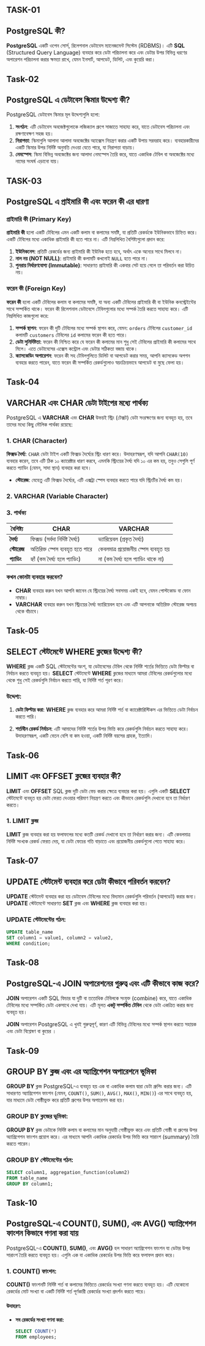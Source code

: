 ## TASK-01
## PostgreSQL কী?

**PostgreSQL** একটি ওপেন সোর্স, রিলেশনাল ডেটাবেস ম্যানেজমেন্ট সিস্টেম (RDBMS)। এটি **SQL** (Structured Query Language) ব্যবহার করে ডেটা পরিচালনা করে এবং ডেটার উপর বিভিন্ন ধরণের অপারেশন পরিচালনা করার ক্ষমতা রাখে, যেমন ইনসার্ট, আপডেট, ডিলিট, এবং কুয়েরি করা।

## Task-02
## PostgreSQL এ ডেটাবেস স্কিমার উদ্দেশ্য কী?
PostgreSQL ডেটাবেস স্কিমার মূল উদ্দেশ্যগুলি হলো:

1. **সংগঠন**: এটি ডেটাবেস অবজেক্টগুলোকে লজিক্যাল গ্রুপে সাজাতে সাহায্য করে, যাতে ডেটাবেস পরিচালনা এবং রক্ষণাবেক্ষণ সহজ হয়।
2. **নিরাপত্তা**: স্কিমাগুলি আলাদা আলাদা অবজেক্টের অ্যাক্সেস নিয়ন্ত্রণ করার একটি উপায় সরবরাহ করে। ব্যবহারকারীদের একটি স্কিমার উপর নির্দিষ্ট অনুমতি দেওয়া যেতে পারে, যা নিরাপত্তা বাড়ায়।
3. **নেমস্পেস**: স্কিমা বিভিন্ন অবজেক্টের জন্য আলাদা নেমস্পেস তৈরি করে, যাতে একাধিক টেবিল বা অবজেক্টের মধ্যে নামের সংঘর্ষ এড়ানো যায়।

## TASK-03
## PostgreSQL এ প্রাইমারি কী এবং ফরেন কী এর ধারণা

### প্রাইমারি কী (Primary Key)
**প্রাইমারি কী** হলো একটি টেবিলের এমন একটি কলাম বা কলামের সমষ্টি, যা প্রতিটি রেকর্ডকে ইউনিকভাবে চিহ্নিত করে। একটি টেবিলের মধ্যে একাধিক প্রাইমারি কী হতে পারে না। এটি নিম্নলিখিত বৈশিষ্ট্যগুলো প্রদান করে:

1. **ইউনিকনেস**: প্রতিটি রেকর্ডের জন্য প্রাইমারি কী ইউনিক হতে হবে, অর্থাৎ একে অন্যের সাথে মিলবে না।
2. **নাল নয় (NOT NULL)**: প্রাইমারি কী কলামটি কখনোই `NULL` হতে পারে না।
3. **পুনরায় নির্ধারণযোগ্য (Immutable)**: সাধারণত প্রাইমারি কী একবার সেট হয়ে গেলে তা পরিবর্তন করা উচিত নয়।

### ফরেন কী (Foreign Key)
**ফরেন কী** হলো একটি টেবিলের কলাম বা কলামের সমষ্টি, যা অন্য একটি টেবিলের প্রাইমারি কী বা ইউনিক কনস্ট্রেইন্টের সাথে সম্পর্কিত থাকে। ফরেন কী রিলেশনাল ডেটাবেসে টেবিলগুলোর মধ্যে সম্পর্ক তৈরি করতে সাহায্য করে। এটি নিম্নলিখিত কাজগুলো করে:

1. **সম্পর্ক স্থাপন**: ফরেন কী দুটি টেবিলের মধ্যে সম্পর্ক স্থাপন করে, যেমন: `orders` টেবিলের `customer_id` কলামটি `customers` টেবিলের `id` কলামের ফরেন কী হতে পারে।
2. **ডেটা সুনির্দিষ্টতা**: ফরেন কী নিশ্চিত করে যে ফরেন কী কলামের মান শুধু সেই টেবিলের প্রাইমারি কী কলামের সাথে মিলে। এতে ডেটাবেসের এক্সেস কন্ট্রোল এবং ডেটার সঠিকতা বজায় থাকে।
3. **ক্যাসকেডিং অপারেশন**: ফরেন কী সহ টেবিলগুলিতে ডিলিট বা আপডেট করার সময়, আপনি ক্যাসকেড অপশন ব্যবহার করতে পারেন, যাতে ফরেন কী সম্পর্কিত রেকর্ডগুলোও স্বয়ংক্রিয়ভাবে আপডেট বা মুছে ফেলা হয়।


## Task-04
## VARCHAR এবং CHAR ডেটা টাইপের মধ্যে পার্থক্য

PostgreSQL এ **VARCHAR** এবং **CHAR** উভয়ই স্ট্রিং (টেক্সট) ডেটা সংরক্ষণের জন্য ব্যবহৃত হয়, তবে তাদের মধ্যে কিছু মৌলিক পার্থক্য রয়েছে:

### 1. **CHAR (Character)**

 **ফিক্সড দৈর্ঘ্য**: `CHAR` ডেটা টাইপ একটি ফিক্সড দৈর্ঘ্যের স্ট্রিং ধারণ করে। উদাহরণস্বরূপ, যদি আপনি `CHAR(10)` ব্যবহার করেন, তবে এটি ঠিক ১০ ক্যারেক্টার ধারণ করবে, এমনকি স্ট্রিংয়ের দৈর্ঘ্য যদি ১০ এর কম হয়, তবুও সেগুলি পূর্ণ করতে প্যাডিং (যেমন, সাদা স্থান) ব্যবহার করা হবে।
- **স্টোরেজ**: যেহেতু এটি ফিক্সড দৈর্ঘ্যের, এটি এক্সট্রা স্পেস ব্যবহার করতে পারে যদি স্ট্রিংটির দৈর্ঘ্য কম হয়।

### 2. **VARCHAR (Variable Character)**
### 3. **পার্থক্য**

| বৈশিষ্ট্য             | **CHAR**                       | **VARCHAR**                    |
|----------------------|--------------------------------|--------------------------------|
| **দৈর্ঘ্য**           | ফিক্সড (সর্বদা নির্দিষ্ট দৈর্ঘ্য) | ভ্যারিয়েবল (প্রকৃত দৈর্ঘ্য) |
| **স্টোরেজ**           | অতিরিক্ত স্পেস ব্যবহৃত হতে পারে | কেবলমাত্র প্রয়োজনীয় স্পেস ব্যবহৃত হয় |
| **প্যাডিং**           | হ্যাঁ (কম দৈর্ঘ্য হলে প্যাডিং)  | না (কম দৈর্ঘ্য হলে প্যাডিং থাকে না) |

### কখন কোনটা ব্যবহার করবেন?
- **CHAR** ব্যবহার করুন যখন আপনি জানেন যে স্ট্রিংয়ের দৈর্ঘ্য সবসময় একই হবে, যেমন পোস্টকোড বা ফোন নাম্বার।
- **VARCHAR** ব্যবহার করুন যখন স্ট্রিংয়ের দৈর্ঘ্য ভ্যারিয়েবল হবে এবং এটি আপনাকে অতিরিক্ত স্টোরেজ অপচয় থেকে বাঁচাবে।
## Task-05
## SELECT স্টেটমেন্টে WHERE ক্লজের উদ্দেশ্য কী?

**WHERE** ক্লজ একটি SQL স্টেটমেন্টের অংশ, যা ডেটাবেসের টেবিল থেকে নির্দিষ্ট শর্তের ভিত্তিতে ডেটা ফিল্টার বা নির্বাচন করতে ব্যবহৃত হয়। **SELECT** স্টেটমেন্টে **WHERE** ক্লজের মাধ্যমে আমরা টেবিলের রেকর্ডগুলোর মধ্যে থেকে শুধু সেই রেকর্ডগুলি নির্বাচন করতে পারি, যা নির্দিষ্ট শর্ত পূরণ করে।
### উদ্দেশ্য:
1. **ডেটা ফিল্টার করা**: **WHERE** ক্লজ ব্যবহার করে আমরা নির্দিষ্ট শর্ত বা ক্যারেক্টারিস্টিকস এর ভিত্তিতে ডেটা নির্বাচন করতে পারি।
   
2. **শর্তাধীন রেকর্ড নির্বাচন**: এটি আমাদের নির্দিষ্ট শর্তের উপর ভিত্তি করে রেকর্ডগুলি নির্বাচন করতে সাহায্য করে। উদাহরণস্বরূপ, একটি বেতন বেশি বা কম হওয়া, একটি নির্দিষ্ট বয়সের গ্রাহক, ইত্যাদি।

## Task-06
## LIMIT এবং OFFSET ক্লজের ব্যবহার কী?

**LIMIT** এবং **OFFSET** SQL ক্লজ দুটি ডেটা ফেচ করার ক্ষেত্রে ব্যবহার করা হয়। এগুলি একটি **SELECT** স্টেটমেন্টে ব্যবহৃত হয় ডেটা ফেরত দেওয়ার পরিমাণ নিয়ন্ত্রণ করতে এবং কীভাবে রেকর্ডগুলি দেখানো হবে তা নির্ধারণ করতে।

### 1. **LIMIT ক্লজ**
**LIMIT** ক্লজ ব্যবহার করা হয় ফলাফলের মধ্যে কতটি রেকর্ড দেখানো হবে তা নির্ধারণ করার জন্য। এটি কেবলমাত্র নির্দিষ্ট সংখ্যক রেকর্ড ফেরত দেয়, যা ডেটা ফেচের গতি বাড়াতে এবং প্রয়োজনীয় রেকর্ডগুলো পেতে সাহায্য করে।

## Task-07
## UPDATE স্টেটমেন্ট ব্যবহার করে ডেটা কীভাবে পরিবর্তন করবেন?

**UPDATE** স্টেটমেন্ট ব্যবহার করা হয় ডেটাবেস টেবিলের মধ্যে বিদ্যমান রেকর্ডগুলি পরিবর্তন (আপডেট) করার জন্য। **UPDATE** স্টেটমেন্টে সাধারণত **SET** ক্লজ এবং **WHERE** ক্লজ ব্যবহার করা হয়।

### UPDATE স্টেটমেন্টের গঠন:
```sql
UPDATE table_name
SET column1 = value1, column2 = value2,
WHERE condition;
```
## Task-08
## PostgreSQL-এ JOIN অপারেশনের গুরুত্ব এবং এটি কীভাবে কাজ করে?

**JOIN** অপারেশন একটি SQL ফিচার যা দুটি বা ততোধিক টেবিলকে সংযুক্ত (combine) করে, যাতে একাধিক টেবিলের মধ্যে সম্পর্কিত ডেটা একসাথে দেখা যায়। এটি মূলত **একটু সম্পর্কিত টেবিল** থেকে ডেটা একত্রিত করার জন্য ব্যবহৃত হয়। 

**JOIN** অপারেশন PostgreSQL এ খুবই গুরুত্বপূর্ণ, কারণ এটি বিভিন্ন টেবিলের মধ্যে সম্পর্ক স্থাপন করতে সহায়ক এবং ডেটা বিশ্লেষণ বা কুয়ের ।

## Task-09
## GROUP BY ক্লজ এবং এর অ্যাগ্রিগেশন অপারেশনে ভূমিকা

**GROUP BY** ক্লজ PostgreSQL-এ ব্যবহৃত হয় এক বা একাধিক কলাম দ্বারা ডেটা গ্রুপিং করার জন্য। এটি সাধারণত অ্যাগ্রিগেশন ফাংশন (যেমন, `COUNT()`, `SUM()`, `AVG()`, `MAX()`, `MIN()`) এর সাথে ব্যবহৃত হয়, যার মাধ্যমে ডেটা গোষ্ঠীভুক্ত করে প্রতিটি গ্রুপের উপর অপারেশন করা হয়। 

### GROUP BY ক্লজের ভূমিকা:

**GROUP BY** ক্লজ ডেটাকে নির্দিষ্ট কলাম বা কলামের মান অনুযায়ী গোষ্ঠীভুক্ত করে এবং প্রতিটি গোষ্ঠী বা গ্রুপের উপর অ্যাগ্রিগেশন ফাংশন প্রয়োগ করে। এর মাধ্যমে আপনি একাধিক রেকর্ডের উপর ভিত্তি করে সারাংশ (summary) তৈরি করতে পারেন। 

### GROUP BY স্টেটমেন্টের গঠন:

```sql
SELECT column1, aggregation_function(column2)
FROM table_name
GROUP BY column1;

```

## Task-10

## PostgreSQL-এ COUNT(), SUM(), এবং AVG() অ্যাগ্রিগেশন ফাংশন কিভাবে গণনা করা যায়

PostgreSQL-এ **COUNT()**, **SUM()**, এবং **AVG()** হল সাধারণ অ্যাগ্রিগেশন ফাংশন যা ডেটার উপর সারাংশ তৈরি করতে ব্যবহৃত হয়। এগুলি এক বা একাধিক রেকর্ডের উপর ভিত্তি করে ফলাফল প্রদান করে।

### 1. **COUNT()** ফাংশন:

**COUNT()** ফাংশনটি নির্দিষ্ট শর্ত বা কলামের ভিত্তিতে রেকর্ডের সংখ্যা গণনা করতে ব্যবহৃত হয়। এটি যেকোনো রেকর্ডের মোট সংখ্যা বা একটি নির্দিষ্ট শর্ত পূর্ণকারী রেকর্ডের সংখ্যা প্রদর্শন করতে পারে।

#### উদাহরণ:

- **সব রেকর্ডের সংখ্যা গণনা করা:**

  ```sql
  SELECT COUNT(*)
  FROM employees;
```













